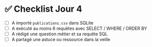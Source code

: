# ✅ Checklist Jour 4

- [ ] A importé `publications.csv` dans SQLite
- [ ] A exécuté au moins 6 requêtes avec SELECT / WHERE / ORDER BY
- [ ] A rédigé une question métier et sa requête SQL
- [ ] A partagé une astuce ou ressource dans la veille